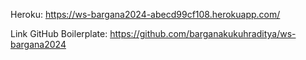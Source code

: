 Heroku:
https://ws-bargana2024-abecd99cf108.herokuapp.com/

Link GitHub Boilerplate:
https://github.com/barganakukuhraditya/ws-bargana2024